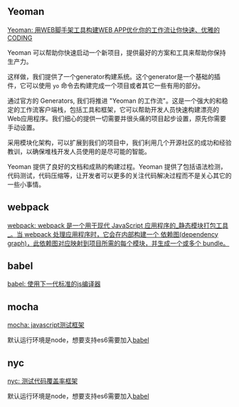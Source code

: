 ## Yeoman

[Yeoman: 用WEB脚手架工具构建WEB APP优化你的工作流让你快速、优雅的 CODING](https://yeoman.io/)


Yeoman 可以帮助你快速启动一个新项目，提供最好的方案和工具来帮助你保持生产力。

这样做，我们提供了一个generator构建系统。这个generator是一个基础的插件，它可以使用 `yo` 命令去构建完成一个项目或者其它一些有用的部分。

通过官方的 Generators, 我们将推进 "Yeoman 的工作流"。这是一个强大的和稳定的工作流客户端栈，包括工具和框架，它可以帮助开发人员快速构建漂亮的Web应用程序。我们细心的提供一切需要并很头痛的项目起步设置，原先你需要手动设置。

采用模块化架构，可以扩展到我们的项目中，我们利用几个开源社区的成功和经验教训，以确保堆栈开发人员使用的是尽可能的智能。

Yeoman 提供了良好的文档和成熟的构建过程。Yeoman 提供了包括语法检测，代码测试，代码压缩等，让开发者可以更多的关注代码解决过程而不是关心其它的一些小事情。

## webpack

[webpack: webpack 是一个用于现代 JavaScript 应用程序的_静态模块打包工具_。当 webpack 处理应用程序时，它会在内部构建一个 依赖图(dependency graph)，此依赖图对应映射到项目所需的每个模块，并生成一个或多个 bundle。](https://yeoman.io/)


## babel


[babel: 使用下一代标准的js编译器](https://babeljs.io/)


## mocha

[mocha: javascript测试框架](https://mochajs.org/#getting-started)

默认运行环境是node，想要支持es6需要加入[babel]()




## nyc

[nyc: 测试代码覆盖率框架](https://istanbul.js.org/)

默认运行环境是node，想要支持es6需要加入[babel](https://github.com/istanbuljs/babel-plugin-istanbul)

